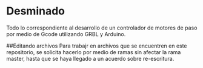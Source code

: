 # Desminado
Todo lo correspondiente al desarrollo de un controlador de motores de paso por medio de Gcode utilizando GRBL y Arduino. 

##Editando archivos
Para trabajr en archivos que se encuentren en este repositorio, se solicita hacerlo por medio de ramas sin afectar la rama master, hasta que se haya llegado a un acuerdo sobre re-escritura.
